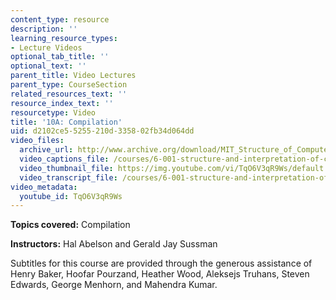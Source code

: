 ```yaml
---
content_type: resource
description: ''
learning_resource_types:
- Lecture Videos
optional_tab_title: ''
optional_text: ''
parent_title: Video Lectures
parent_type: CourseSection
related_resources_text: ''
resource_index_text: ''
resourcetype: Video
title: '10A: Compilation'
uid: d2102ce5-5255-210d-3358-02fb34d064dd
video_files:
  archive_url: http://www.archive.org/download/MIT_Structure_of_Computer_Programs_1986/lec10a.mp4
  video_captions_file: /courses/6-001-structure-and-interpretation-of-computer-programs-spring-2005/fc8319e43d265826abcc0e83ccf10347_TqO6V3qR9Ws.vtt
  video_thumbnail_file: https://img.youtube.com/vi/TqO6V3qR9Ws/default.jpg
  video_transcript_file: /courses/6-001-structure-and-interpretation-of-computer-programs-spring-2005/9dfa296596372438318a4315c5a53a0e_TqO6V3qR9Ws.pdf
video_metadata:
  youtube_id: TqO6V3qR9Ws
---
```


**Topics covered:** Compilation

**Instructors:** Hal Abelson and Gerald Jay Sussman

Subtitles for this course are provided through the generous assistance of Henry Baker, Hoofar Pourzand, Heather Wood, Aleksejs Truhans, Steven Edwards, George Menhorn, and Mahendra Kumar.